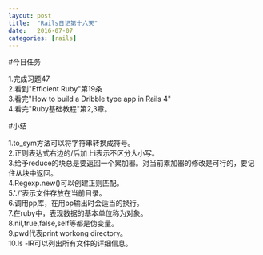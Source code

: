 ```yaml
---
layout: post
title:  "Rails日记第十六天"
date:   2016-07-07
categories: [rails]
---
```


#今日任务

1.完成习题47  
2.看到"Efficient Ruby"第19条  
3.看完"How to build a Dribble type app in Rails 4"  
4.看完"Ruby基础教程"第2,3章。  

#小结

1.to_sym方法可以将字符串转换成符号。  
2.正则表达式右边的/后加上i表示不区分大小写。  
3.给予reduce的块总是要返回一个累加器。对当前累加器的修改是可行的，要记住从块中返回。  
4.Regexp.new()可以创建正则匹配。  
5.'./'表示文件存放在当前目录。  
6.调用pp库，在用pp输出时会适当的换行。  
7.在ruby中，表现数据的基本单位称为对象。  
8.nil,true,false,self等都是伪变量。  
9.pwd代表print workong directory。  
10.ls -lR可以列出所有文件的详细信息。  

